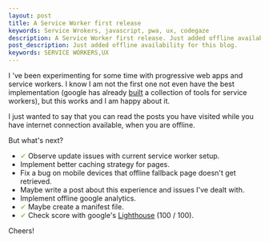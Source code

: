 ```yaml
---
layout: post
title: A Service Worker first release
keywords: Service Wrokers, javascript, pwa, ux, codegaze
description: A Service Worker first release. Just added offline availability for this blog
post_description: Just added offline availability for this blog.
keywords: SERVICE WORKERS,UX
---
```


I 've been experimenting for some time with progressive web apps and service workers. I know I am not the first one not even have the best implementation (google has already [built](https://github.com/GoogleChrome/sw-toolbox) a collection of tools for service workers), but this works and I am happy about it.

I just wanted to say that you can read the posts you have visited while you have internet connection available, when you are offline.

But what's next?

* <span class="check">✔</span> Observe update issues with current service worker setup.
* Implement better caching strategy for pages.
* Fix a bug on mobile devices that offline fallback page doesn't get retrieved.
* Maybe write a post about this experience and issues I've dealt with.
* Implement offline google analytics.
* <span class="check">✔</span> Maybe create a manifest file.
* <span class="check">✔</span> Check score with google's [Lighthouse](https://chrome.google.com/webstore/detail/lighthouse/blipmdconlkpinefehnmjammfjpmpbjk?hl=en) (100 / 100).

Cheers!

<style>
    .check {
        color: #8fc847;
    }
</style>
